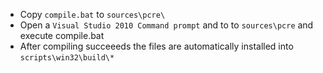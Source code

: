 
 * Copy `compile.bat` to `sources\pcre\`
 * Open a `Visual Studio 2010 Command prompt` and to to `sources\pcre` and execute compile.bat
 * After compiling succeeeds the files are automatically installed into `scripts\win32\build\*`